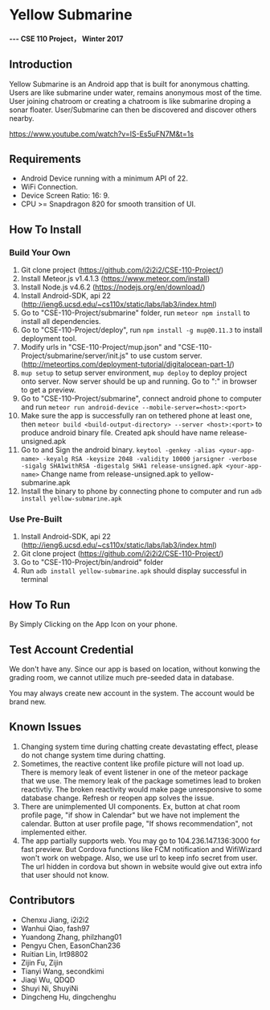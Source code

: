 # Yellow Submarine

#### --- CSE 110 Project， Winter 2017


## Introduction

Yellow Submarine is an Android app that is built for anonymous chatting. Users are like submarine under water, remains anonymous most of the time. User joining chatroom or creating a chatroom is like submarine droping a sonar floater. User/Submarine can then be discovered and discover others nearby.

https://www.youtube.com/watch?v=IS-Es5uFN7M&t=1s


## Requirements

- Android Device running with a minimum API of 22.
- WiFi Connection.
- Device Screen Ratio: 16: 9.
- CPU >= Snapdragon 820 for smooth transition of UI.

## How To Install

### Build Your Own

1. Git clone project (https://github.com/i2i2i2/CSE-110-Project/)
2. Install Meteor.js v1.4.1.3 (https://www.meteor.com/install)
3. Install Node.js v4.6.2 (https://nodejs.org/en/download/)
4. Install Android-SDK, api 22 (http://ieng6.ucsd.edu/~cs110x/static/labs/lab3/index.html)
5. Go to "CSE-110-Project/submarine" folder, run `meteor npm install` to install all dependencies.
6. Go to "CSE-110-Project/deploy", run `npm install -g mup@0.11.3` to install deployment tool.
7. Modify urls in "CSE-110-Project/mup.json" and "CSE-110-Project/submarine/server/init.js" to use custom server. (http://meteortips.com/deployment-tutorial/digitalocean-part-1/)
8. `mup setup` to setup server environment, `mup deploy` to deploy project onto server. Now server should be up and running. Go to "<host>:<port>" in browser to get a preview.
9. Go to "CSE-110-Project/submarine", connect android phone to computer and run `meteor run android-device --mobile-server=<host>:<port>`
10. Make sure the app is successfully ran on tethered phone at least one, then `meteor build <build-output-directory> --server <host>:<port>` to produce android binary file. Created apk should have name  release-unsigned.apk
11. Go to <build-output-directory> and Sign the android binary.
`keytool -genkey -alias <your-app-name> -keyalg RSA -keysize 2048 -validity 10000`
`jarsigner -verbose -sigalg SHA1withRSA -digestalg SHA1 release-unsigned.apk <your-app-name>`
 Change name from release-unsigned.apk to yellow-submarine.apk
12. Install the binary to phone by connecting phone to computer and run
`adb install yellow-submarine.apk`

### Use Pre-Built

1. Install Android-SDK, api 22 (http://ieng6.ucsd.edu/~cs110x/static/labs/lab3/index.html)
2. Git clone project (https://github.com/i2i2i2/CSE-110-Project/)
3. Go to "CSE-110-Project/bin/android" folder
4. Run `adb install yellow-submarine.apk` should display successful in terminal

## How To Run

By Simply Clicking on the App Icon on your phone.

## Test Account Credential

We don't have any. Since our app is based on location, without konwing the grading room, we cannot utilize much pre-seeded data in database.

You may always create new account in the system. The account would be brand new.

## Known Issues

1. Changing system time during chatting create devastating effect, please do not change system time during chatting.
2. Sometimes, the reactive content like profile picture will not load up. There is memory leak of event listener in one of the meteor package that we use. The memory leak of the package sometimes lead to broken reactivtiy. The broken reactivity would make page unresponsive to some database change. Refresh or reopen app solves the issue.
3. There are unimplemented UI components. Ex, button at chat room profile page, "if show in Calendar" but we have not implement the calendar. Button at user profile page, "If shows recommendation", not implemented either.
4. The app partially supports web. You may go to 104.236.147.136:3000 for fast preview. But Cordova functions like FCM notification and WifiWizard won't work on webpage. Also, we use url to keep info secret from user. The url hidden in cordova but shown in website would give out extra info that user should not know.

## Contributors

 * Chenxu Jiang, i2i2i2
 * Wanhui Qiao, fash97
 * Yuandong Zhang, philzhang01
 * Pengyu Chen, EasonChan236
 * Ruitian Lin, lrt98802
 * Zijin Fu, Zijin
 * Tianyi Wang, secondkimi
 * Jiaqi Wu, QDQD
 * Shuyi Ni, ShuyiNi
 * Dingcheng Hu, dingchenghu

